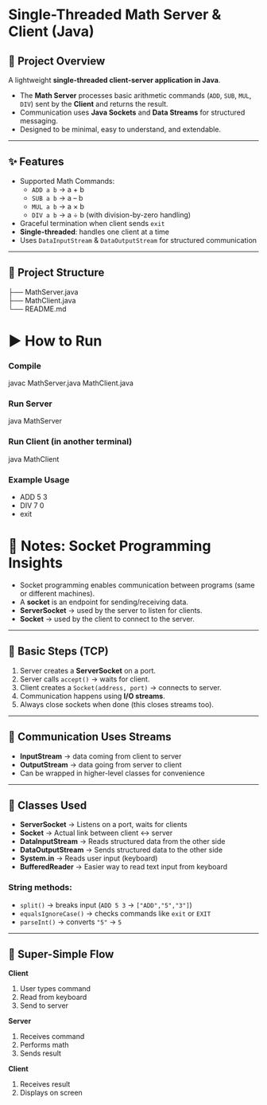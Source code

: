 # Single-Threaded Math Server & Client (Java)

## 📖 Project Overview  

A lightweight **single-threaded client-server application in Java**.  

- The **Math Server** processes basic arithmetic commands (`ADD`, `SUB`, `MUL`, `DIV`) sent by the **Client** and returns the result.  
- Communication uses **Java Sockets** and **Data Streams** for structured messaging.  
- Designed to be minimal, easy to understand, and extendable.  

---

## ✨ Features  

- Supported Math Commands:  
  - `ADD a b` → a + b  
  - `SUB a b` → a – b  
  - `MUL a b` → a × b  
  - `DIV a b` → a ÷ b (with division-by-zero handling)  
- Graceful termination when client sends `exit`  
- **Single-threaded**: handles one client at a time  
- Uses `DataInputStream` & `DataOutputStream` for structured communication  

---

## 📂 Project Structure  


├── MathServer.java<br>
├── MathClient.java<br>
└── README.md

# ▶️ How to Run

### Compile
javac MathServer.java MathClient.java
### Run Server
java MathServer
### Run Client (in another terminal)
java MathClient

### Example Usage
- ADD 5 3
- DIV 7 0
- exit

# 📝 Notes: Socket Programming Insights

- Socket programming enables communication between programs (same or different machines).  
- A **socket** is an endpoint for sending/receiving data.  
- **ServerSocket** → used by the server to listen for clients.  
- **Socket** → used by the client to connect to the server.  

---

## 🔗 Basic Steps (TCP)

1. Server creates a **ServerSocket** on a port.  
2. Server calls `accept()` → waits for client.  
3. Client creates a `Socket(address, port)` → connects to server.  
4. Communication happens using **I/O streams**.  
5. Always close sockets when done (this closes streams too).  

---

## 📡 Communication Uses Streams

- **InputStream** → data coming from client to server  
- **OutputStream** → data going from server to client  
- Can be wrapped in higher-level classes for convenience  

---

## 🔑 Classes Used

- **ServerSocket** → Listens on a port, waits for clients  
- **Socket** → Actual link between client ↔ server  
- **DataInputStream** → Reads structured data from the other side  
- **DataOutputStream** → Sends structured data to the other side  
- **System.in** → Reads user input (keyboard)  
- **BufferedReader** → Easier way to read text input from keyboard  

### String methods:
- `split()` → breaks input (`ADD 5 3` → `["ADD","5","3"]`)  
- `equalsIgnoreCase()` → checks commands like `exit` or `EXIT`  
- `parseInt()` → converts `"5"` → `5`  

---

## 📌 Super-Simple Flow

**Client**
1. User types command  
2. Read from keyboard  
3. Send to server  

**Server**
1. Receives command  
2. Performs math  
3. Sends result  

**Client**
1. Receives result  
2. Displays on screen  